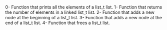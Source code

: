 0- Function that prints all the elements of a list_t list.
1- Function that returns the number of elements in a linked list_t list.
2- Function that adds a new node at the beginning of a list_t list.
3- Function that adds a new node at the end of a list_t list.
4- Function that frees a list_t list.
